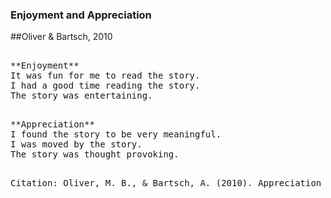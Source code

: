 ### Enjoyment and Appreciation
##Oliver & Bartsch, 2010 
<pre> 
**Enjoyment**
It was fun for me to read the story.
I had a good time reading the story.
The story was entertaining.
<pre> 
**Appreciation**
I found the story to be very meaningful.
I was moved by the story.
The story was thought provoking.
<pre> 
Citation: Oliver, M. B., & Bartsch, A. (2010). Appreciation as audience response: Exploring entertainment gratifications beyond hedonism. Human Communication Research, 36(1), 53–81. https://doi.org/10.1111/j.1468-2958.2009.01368.x
